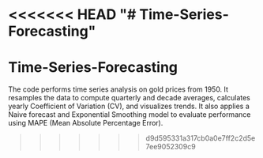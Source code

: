 <<<<<<< HEAD
"# Time-Series-Forecasting" 
=======
# Time-Series-Forecasting
The code performs time series analysis on gold prices from 1950. It resamples the data to compute quarterly and decade averages, calculates yearly Coefficient of Variation (CV), and visualizes trends. It also applies a Naive forecast and Exponential Smoothing model to evaluate performance using MAPE (Mean Absolute Percentage Error).
>>>>>>> d9d595331a317cb0a0e7ff2c2d5e7ee9052309c9
